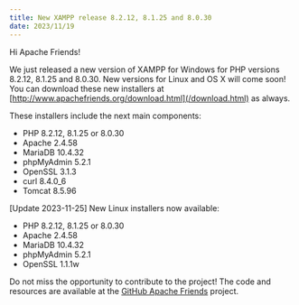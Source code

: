 ```yaml
---
title: New XAMPP release 8.2.12, 8.1.25 and 8.0.30
date: 2023/11/19
---
```


Hi Apache Friends!

We just released a new version of XAMPP for Windows for PHP versions 8.2.12, 8.1.25 and 8.0.30. New versions for Linux and OS X will come soon! You can download these new installers at [http://www.apachefriends.org/download.html](/download.html) as always.

These installers include the next main components:

- PHP 8.2.12, 8.1.25 or 8.0.30
- Apache 2.4.58
- MariaDB 10.4.32
- phpMyAdmin 5.2.1
- OpenSSL 3.1.3
- curl 8.4.0_6
- Tomcat 8.5.96

[Update 2023-11-25] New Linux installers now available:

- PHP 8.2.12, 8.1.25 or 8.0.30
- Apache 2.4.58
- MariaDB 10.4.32
- phpMyAdmin 5.2.1
- OpenSSL 1.1.1w

Do not miss the opportunity to contribute to the project! The code and resources are available at the [GitHub Apache Friends](https://github.com/ApacheFriends) project.